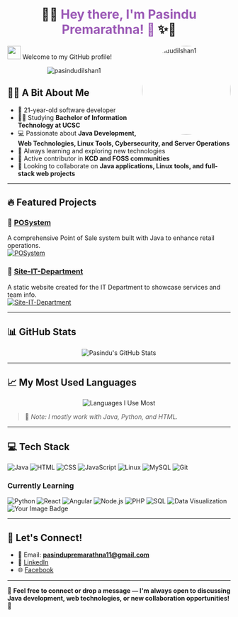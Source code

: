 <h1 align="center">
  🌈✨ <span style="color:#9b59b6;"><b>Hey there, I'm Pasindu Premarathna! 👋</b></span> ✨🌈
</h1>

<img src="https://raw.githubusercontent.com/MartinHeinz/MartinHeinz/master/wave.gif" width="30px"> Welcome to my GitHub profile!
<img src="https://avatars.githubusercontent.com/u/146967638?s=400&u=bee07b75c9d4cb2992f06693769a315a82726e69&v=4" alt="pasindudilshan1" align="right" width="200" style="border-radius: 50%;">
<p align="center"> <img src="https://komarev.com/ghpvc/?username=hu1man&label=Profile%20views&color=0e75b6&style=flat" alt="pasindudilshan1" /> </p>

## 🧑‍💻 A Bit About Me
- 🎂 21-year-old software developer  
- 👨‍🎓 Studying **Bachelor of Information Technology at UCSC**  
- 💻 Passionate about **Java Development, Web Technologies, Linux Tools, Cybersecurity, and Server Operations**  
- 🌱 Always learning and exploring new technologies  
- 🤝 Active contributor in **KCD and FOSS communities**  
- 🚀 Looking to collaborate on **Java applications, Linux tools, and full-stack web projects**

---

## 🔥 Featured Projects
### 📌 [POSystem](https://github.com/pasindudilshan1/POSystem)
A comprehensive Point of Sale system built with Java to enhance retail operations.  
[![POSystem](https://github-readme-stats.vercel.app/api/pin/?username=pasindudilshan1&repo=POSystem&theme=tokyonight)](https://github.com/pasindudilshan1/POSystem)

### 📌 [Site-IT-Department](https://github.com/pasindudilshan1/Site-IT-Department)
A static website created for the IT Department to showcase services and team info.  
[![Site-IT-Department](https://github-readme-stats.vercel.app/api/pin/?username=pasindudilshan1&repo=Site-IT-Department&theme=tokyonight)](https://github.com/pasindudilshan1/Site-IT-Department)

---

## 📊 GitHub Stats
<div align="center">
  <img src="https://github-readme-stats.vercel.app/api?username=pasindudilshan1&show_icons=true&theme=tokyonight" alt="Pasindu's GitHub Stats" />
</div>

---

## 📈 My Most Used Languages 
<div align="center">
  <img src="https://skillicons.dev/icons?i=java,python,html,css,js&theme=light" alt="Languages I Use Most" />
</div>

> 📝 *Note: I mostly work with Java, Python, and HTML.*

---

## 💻 Tech Stack
![Java](https://img.shields.io/badge/Java-ED8B00?style=for-the-badge&logo=openjdk&logoColor=white)
![HTML](https://img.shields.io/badge/HTML5-E34F26?style=for-the-badge&logo=html5&logoColor=white)
![CSS](https://img.shields.io/badge/CSS3-1572B6?style=for-the-badge&logo=css3&logoColor=white)
![JavaScript](https://img.shields.io/badge/JavaScript-F7DF1E?style=for-the-badge&logo=javascript&logoColor=black)
![Linux](https://img.shields.io/badge/Linux-FCC624?style=for-the-badge&logo=linux&logoColor=black)
![MySQL](https://img.shields.io/badge/MySQL-4479A1?style=for-the-badge&logo=mysql&logoColor=white)
![Git](https://img.shields.io/badge/Git-F05032?style=for-the-badge&logo=git&logoColor=white)

### Currently Learning
![Python](https://img.shields.io/badge/Python-3776AB?style=for-the-badge&logo=python&logoColor=white)
![React](https://img.shields.io/badge/React-20232A?style=for-the-badge&logo=react&logoColor=61DAFB)
![Angular](https://img.shields.io/badge/Angular-DD0031?style=for-the-badge&logo=angular&logoColor=white)
![Node.js](https://img.shields.io/badge/Node.js-339933?style=for-the-badge&logo=node.js&logoColor=white)
![PHP](https://img.shields.io/badge/PHP-777BB4?style=for-the-badge&logo=php&logoColor=white)
![SQL](https://img.shields.io/badge/SQL-4479A1?style=for-the-badge&logo=postgresql&logoColor=white)
![Data Visualization](https://img.shields.io/badge/Data%20Visualization-FE7A16?style=for-the-badge&logo=chartdotjs&logoColor=white)
<img src="https://tryhackme-badges.s3.amazonaws.com/PasinduDilshan.png" alt="Your Image Badge" />


---

## 🤝 Let's Connect!
- 📧 Email: **pasindupremarathna11@gmail.com**
- 🔗 [LinkedIn](https://www.linkedin.com/in/pasindu-premarathna-22888b314)
- 🌐 [Facebook](https://www.facebook.com/Pasindu-Dilshan)

---

💬 **Feel free to connect or drop a message — I'm always open to discussing Java development, web technologies, or new collaboration opportunities!** 🚀
